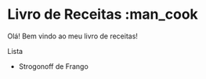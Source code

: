 # Livro de Receitas :man_cook
Olá! Bem vindo ao meu livro de receitas!

Lista
 - Strogonoff de Frango
